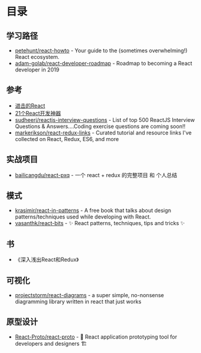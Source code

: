 # 目录

## 学习路径

- [petehunt/react-howto](https://github.com/petehunt/react-howto) - Your guide to the (sometimes overwhelming!) React ecosystem.
- [adam-golab/react-developer-roadmap](https://github.com/adam-golab/react-developer-roadmap) - Roadmap to becoming a React developer in 2019

## 参考

- [进击的React](https://zhuanlan.zhihu.com/advancing-react)
- [21个React开发神器](https://zhuanlan.zhihu.com/p/78051039)
- [sudheerj/reactjs-interview-questions](https://github.com/sudheerj/reactjs-interview-questions) - List of top 500 ReactJS Interview Questions & Answers....Coding exercise questions are coming soon!!
- [markerikson/react-redux-links](https://github.com/markerikson/react-redux-links) - Curated tutorial and resource links I've collected on React, Redux, ES6, and more


## 实战项目

- [bailicangdu/react-pxq](https://github.com/bailicangdu/react-pxq) - 一个 react + redux 的完整项目 和 个人总结

## 模式

- [krasimir/react-in-patterns](https://github.com/krasimir/react-in-patterns) - A free book that talks about design patterns/techniques used while developing with React.
- [vasanthk/react-bits](https://github.com/vasanthk/react-bits) - ✨ React patterns, techniques, tips and tricks ✨

## 书

- 《深入浅出React和Redux》

## 可视化

- [projectstorm/react-diagrams](https://github.com/projectstorm/react-diagrams) - a super simple, no-nonsense diagramming library written in react that just works


## 原型设计

- [React-Proto/react-proto](https://github.com/React-Proto/react-proto) - 🎨 React application prototyping tool for developers and designers 🏗
